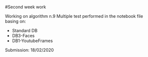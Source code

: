#Second week work

Working on algorithm n.9
Multiple test performed in the notebook file basing on:
- Standard DB
- DB3-Faces
- DB1-YoutubeFrames



Submission: 18/02/2020
